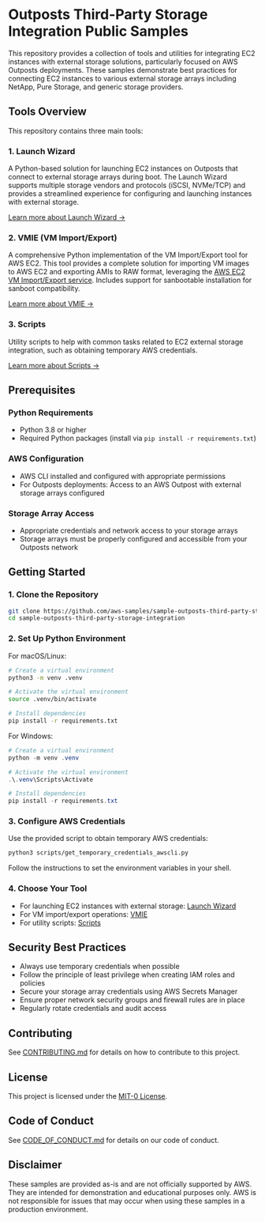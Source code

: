 # Outposts Third-Party Storage Integration Public Samples

This repository provides a collection of tools and utilities for integrating EC2 instances with external storage solutions, particularly focused on AWS Outposts deployments. These samples demonstrate best practices for connecting EC2 instances to various external storage arrays including NetApp, Pure Storage, and generic storage providers.

## Tools Overview

This repository contains three main tools:

### 1. Launch Wizard

A Python-based solution for launching EC2 instances on Outposts that connect to external storage arrays during boot. The Launch Wizard supports multiple storage vendors and protocols (iSCSI, NVMe/TCP) and provides a streamlined experience for configuring and launching instances with external storage.

[Learn more about Launch Wizard →](./launch_wizard/README.md)

### 2. VMIE (VM Import/Export)

A comprehensive Python implementation of the VM Import/Export tool for AWS EC2. This tool provides a complete solution for importing VM images to AWS EC2 and exporting AMIs to RAW format, leveraging the [AWS EC2 VM Import/Export service](https://aws.amazon.com/ec2/vm-import/). Includes support for sanbootable installation for sanboot compatibility.

[Learn more about VMIE →](./vmie/README.md)

### 3. Scripts

Utility scripts to help with common tasks related to EC2 external storage integration, such as obtaining temporary AWS credentials.

[Learn more about Scripts →](./scripts/README.md)

## Prerequisites

### Python Requirements

- Python 3.8 or higher
- Required Python packages (install via `pip install -r requirements.txt`)

### AWS Configuration

- AWS CLI installed and configured with appropriate permissions
- For Outposts deployments: Access to an AWS Outpost with external storage arrays configured

### Storage Array Access

- Appropriate credentials and network access to your storage arrays
- Storage arrays must be properly configured and accessible from your Outposts network

## Getting Started

### 1. Clone the Repository

```bash
git clone https://github.com/aws-samples/sample-outposts-third-party-storage-integration.git
cd sample-outposts-third-party-storage-integration
```

### 2. Set Up Python Environment

For macOS/Linux:

```bash
# Create a virtual environment
python3 -m venv .venv

# Activate the virtual environment
source .venv/bin/activate

# Install dependencies
pip install -r requirements.txt
```

For Windows:

```powershell
# Create a virtual environment
python -m venv .venv

# Activate the virtual environment
.\.venv\Scripts\Activate

# Install dependencies
pip install -r requirements.txt
```

### 3. Configure AWS Credentials

Use the provided script to obtain temporary AWS credentials:

```bash
python3 scripts/get_temporary_credentials_awscli.py
```

Follow the instructions to set the environment variables in your shell.

### 4. Choose Your Tool

- For launching EC2 instances with external storage: [Launch Wizard](./launch_wizard/README.md)
- For VM import/export operations: [VMIE](./vmie/README.md)
- For utility scripts: [Scripts](./scripts/README.md)

## Security Best Practices

- Always use temporary credentials when possible
- Follow the principle of least privilege when creating IAM roles and policies
- Secure your storage array credentials using AWS Secrets Manager
- Ensure proper network security groups and firewall rules are in place
- Regularly rotate credentials and audit access

## Contributing

See [CONTRIBUTING.md](./CONTRIBUTING.md) for details on how to contribute to this project.

## License

This project is licensed under the [MIT-0 License](./LICENSE).

## Code of Conduct

See [CODE_OF_CONDUCT.md](./CODE_OF_CONDUCT.md) for details on our code of conduct.

## Disclaimer

These samples are provided as-is and are not officially supported by AWS. They are intended for demonstration and educational purposes only. AWS is not responsible for issues that may occur when using these samples in a production environment.
